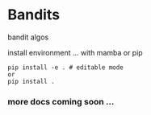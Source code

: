 # Bandits 
bandit algos

install environment ... with mamba or pip
```
pip install -e . # editable mode 
or 
pip install .
```

### more docs coming soon ...